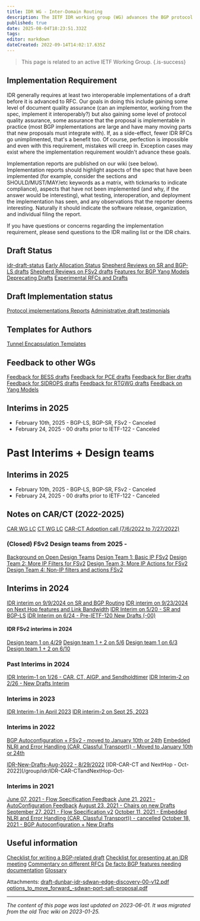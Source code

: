 ```yaml
---
title: IDR WG - Inter-Domain Routing
description: The IETF IDR working group (WG) advances the BGP protocol.
published: true
date: 2025-08-04T18:23:51.332Z
tags: 
editor: markdown
dateCreated: 2022-09-14T14:02:17.635Z
---
```


> This page is related to an active IETF Working Group.
{.is-success}
## Implementation Requirement

IDR generally requires at least two interoperable implementations of a draft before it is advanced to RFC. Our goals in doing this include gaining some level of document quality assurance (can an implementor, working from the spec, implement it interoperably?) but also gaining some level of protocol quality assurance, some assurance that the proposal is implementable in practice (most BGP implementations are large and have many moving parts that new proposals must integrate with). If, as a side-effect, fewer IDR RFCs go unimplimented, that's a benefit too. Of course, perfection is impossible and even with this requirement, mistakes will creep in. Exception cases may exist where the implementation requirement wouldn't advance these goals.

Implementation reports are published on our wiki (see below). Implementation reports should highlight aspects of the spec that have been implemented (for example, consider the sections and SHOULD/MUST/MAY/etc keywords as a matrix, with tickmarks to indicate compliance), aspects that have not been implemented (and why, if the answer would be interesting), what testing, interoperation, and deployment the implementation has seen, and any observations that the reporter deems interesting. Naturally it should indicate the software release, organization, and individual filing the report.

If you have questions or concerns regarding the implementation requirement, please send questions to the IDR mailing list or the IDR chairs.

## Draft Status

[idr-draft-status](idr-draft-status)
[Early Allocation Status](/group/idr/Early-Allocation-Status)
[Shepherd Reviews on SR and BGP-LS drafts](/group/idr/Shepherd-SR-BGP-LS)
[Shepherd Reviews on FSv2 drafts](/group/idr/Shepherd-FSv2)
[Features for BGP Yang Models](/group/idr/BGP-Model-Features)
[Deprecating Drafts](/group/idr/draft-deprecation)
[Experimental RFCs and Drafts](/group/idr/Experimental-RFC-WGdoc)

## Draft Implementation status

[Protocol implementations Reports](/group/idr/implementations) 
[Administrative draft testimonials](/group/idr/BGP-Admin-IANA)

## Templates for Authors 
[Tunnel Encapsulation Templates](/group/idr/TEA-templates)

## Feedback to other WGs 
[Feedback for BESS drafts](/group/idr/Feedback-to-BESS)
[Feedback for PCE drafts](/group/idr/Feedback-to-PCE)
[Feedback for Bier drafts](/group/idr/Feedback-to-Bier)
[Feedback for SIDROPS drafts](/group/idr/Feedback-to-SIDROPS)
[Feedback for RTGWG drafts](/group/idr/Feedback-to-RTGWG)
[Feedback on Yang Models](/group/idr/Feedback-Yang-Models)


## Interims in 2025 
- February 10th, 2025 - BGP-LS, BGP-SR, FSv2 - Canceled 
- February 24, 2025 - 00 drafts prior to IETF-122 - Canceled 

# Past Interims + Design teams 
## Interims in 2025 
- February 10th, 2025 - BGP-LS, BGP-SR, FSv2 - Canceled 
- February 24, 2025 - 00 drafts prior to IETF-122 - Canceled

## Notes on CAR/CT (2022-2025) 
[CAR WG LC](/group/idr/CAR-WGLC)
[CT WG LC](/group/idr/CT-WGLC)
[CAR-CT Adoption call (7/6/2022 to 7/27/2022)](/group/idr/CAR-CTAdoption)

### (Closed) FSv2 Design teams from 2025 -
[Background on Open Design Teams](/group/idr/FSv2-DTeam)
[Design Team 1: Basic IP FSv2](/group/idr/Basic-IP-FSv2)
[Design Team 2: More IP Filters for FSv2](/group/idr/More-IP-Filter-FSv2)
[Design Team 3: More IP Actions for FSv2](/group/idr/More-IP-Action-FSv2)
[Design Team 4: Non-IP filters and actions FSv2](/group/idr/Non-IP-FSv2)


## Interims in 2024 
[IDR interim on 9/9/2024 on SR and BGP Routing](https://datatracker.ietf.org/meeting/interim-2024-idr-11/session/idr)
[IDR interim on 9/23/2024 on Next Hop features and Link Bandwidth](https://datatracker.ietf.org/meeting/interim-2024-idr-12/session/idr)
[IDR Interim on 5/20 - SR and BGP-LS](https://datatracker.ietf.org/meeting/interim-2024-idr-04/session/idr)
[IDR Interim on 6/24 - Pre-IETF-120 New Drafts (-00)](https://datatracker.ietf.org/meeting/interim-2024-idr-05/session/idr) 

#### IDR FSv2 interims in 2024
[Design team 1 on 4/29](https://datatracker.ietf.org/meeting/interim-2024-idr-03/session/idr)
[Design team 1 + 2 on 5/6](https://datatracker.ietf.org/meeting/interim-2024-idr-06/session/idr)
[Design team 1 on 6/3](https://datatracker.ietf.org/meeting/interim-2024-idr-08/session/idr)
[Design team 1 + 2 on 6/10](https://datatracker.ietf.org/meeting/interim-2024-idr-09/session/idr)

### Past Interims in 2024 
[IDR Interim-1 on 1/26 - CAR, CT, AIGP, and Sendholdtimer](https://datatracker.ietf.org/meeting/interim-2024-idr-02/session/idr)
[IDR Interim-2 on 2/26 - New Drafts Interim](https://datatracker.ietf.org/meeting/interim-2024-idr-01/session/idr) 

### Interims in 2023 
[IDR Interim-1 in April 2023](/group/idr/IDR-New-Drafts-Apr2023) 
[IDR interim-2 on Sept 25, 2023](/group/idr/IDR-Interim2-Sept2023)

### Interims in 2022 
[BGP Autoconfiguration + FSv2 - moved to January 10th or 24th](/group/idr/BGPAustoconfiguration+FSv2)
[Embedded NLRI and Error Handling (CAR, Classful Transport)) - Moved to January 10th or 24th](/group/idr/EmbeddedNLRI)

[IDR-New-Drafts-Aug-2022 - 8/29/2022](/group/idr/IDR-New-Drafts-Aug2022)
[IDR-CAR-CT and NextHop - Oct-2022](/group/idr/IDR-CAR-CTandNextHop-Oct-

### Interims in 2021
[June 07, 2021 - Flow Specification Feedback](/group/idr/FlowSpecificationFeedback)
[June 21, 2021 - AutoConfiguration Feedback](/group/idr/AutoConfigurationFeedback)
[August 23, 2021 - Chairs on new Drafts](/group/idr/ChairsonNewDrafts)
[September 27, 2021 - Flow Specification v2](/group/idr/FlowSpecification)
[October 11, 2021 - Embedded NLRI and Error Handling (CAR, Classful Transport)) - cancelled](/group/idr/EmbeddedNLRIandErrorHandling)
[October 18, 2021 - BGP Autoconfiguration + New Drafts](/group/idr/BGPAutoconfiguration)


## Useful information

[Checklist for writing a BGP-related draft](/group/idr/ChecklistforWriting)
[Checklist for presenting at an IDR meeting](/group/idr/ChecklistforPresenting)
[Commentary on different RFCs](/group/idr/CommentaryonRFCs)
[De facto BGP features needing documentation](/group/idr/DeFactoBGPFeatures)
[Glossary](/group/idr/Glossary)

Attachments:
[draft-dunbar-idr-sdwan-edge-discovery-00-v12.pdf](/draft-dunbar-idr-sdwan-edge-discovery-00-v12.pdf)
[options_to_move_forward_-sdwan-port-safi-proposal.pdf](/options_to_move_forward_-sdwan-port-safi-proposal.pdf)
&nbsp;
&nbsp;
&nbsp;

---

*The content of this page was last updated on 2023-06-01. It was migrated from the old Trac wiki on 2023-01-25.*